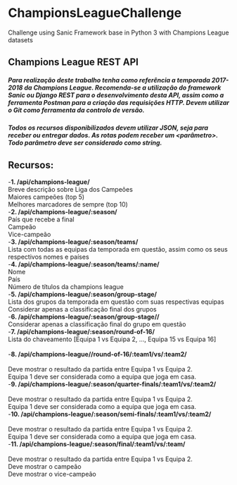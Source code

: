# ChampionsLeagueChallenge
Challenge using Sanic Framework base in Python 3 with Champions League datasets

## Champions League REST API

##### Para realização deste trabalho tenha como referência a temporada 2017-2018 da Champions League. Recomenda-se a utilização do framework Sanic ou Django REST para o desenvolvimento desta API, assim como a ferramenta Postman para a criação das requisições HTTP. Devem utilizar o Git como ferramenta da controlo de versão. 
##### Todos os recursos disponibilizados devem utilizar JSON, seja para receber ou entregar dados. As rotas podem receber um <parâmetro>. Todo parâmetro deve ser considerado como string.

## Recursos:

-<b>1. /api/champions-league/</b>
<br />Breve descrição sobre Liga dos Campeões
<br />Maiores campeões (top 5)
<br />Melhores marcadores de sempre (top 10)
<br />
-<b>2. /api/champions-league/:season/</b>
<br />País que recebe a final
<br />Campeão
<br />Vice-campeão
<br />
-<b>3. /api/champions-league/:season/teams/</b>
<br />Lista com todas as equipas da temporada em questão, assim como os seus respectivos nomes e países
<br />
-<b>4. /api/champions-league/:season/teams/:name/</b> 
<br />Nome
<br />País
<br />Número de títulos da champions league 
<br /> 
-<b>5. /api/champions-league/:season/group-stage/</b> 
<br/>Lista dos grupos da temporada em questão com suas respectivas equipas
<br/>Considerar apenas a classificação final dos grupos
<br/>
-<b>6. /api/champions-league/:season/group-stage/<name>/</b> 
<br/> Considerar apenas a classificação final do grupo em questão
<br /> 
-<b>7. /api/champions-league/:season/round-of-16/</b> 
<br> Lista do chaveamento [Equipa 1 vs Equipa 2, ..., Equipa 15 vs Equipa 16]
<br>  
-<b>8. /api/champions-league/<season>/round-of-16/:team1/vs/:team2/</b>  
<br/>Deve mostrar o resultado da partida entre Equipa 1 vs Equipa 2. 
<br/>Equipa 1 deve ser considerada como a equipa que joga em casa.
<br />
-<b>9. /api/champions-league/:season/quarter-finals/:team1/vs/:team2/</b>  
<br />Deve mostrar o resultado da partida entre Equipa 1 vs Equipa 2. 
<br />Equipa 1 deve ser considerada como a equipa que joga em casa.
<br />
-<b>10. /api/champions-league/:season/semi-finals/:team1/vs/:team2/</b>  
<br />Deve mostrar o resultado da partida entre Equipa 1 vs Equipa 2. 
<br>Equipa 1 deve ser considerada como a equipa que joga em casa.
<br />
-<b>11. /api/champions-league/:season/final/:team1/vs/:team/</b>  
<br />Deve mostrar o resultado da partida entre Equipa 1 vs Equipa 2. 
<br />Deve mostrar o campeão
<br>Deve mostrar o vice-campeão
  




